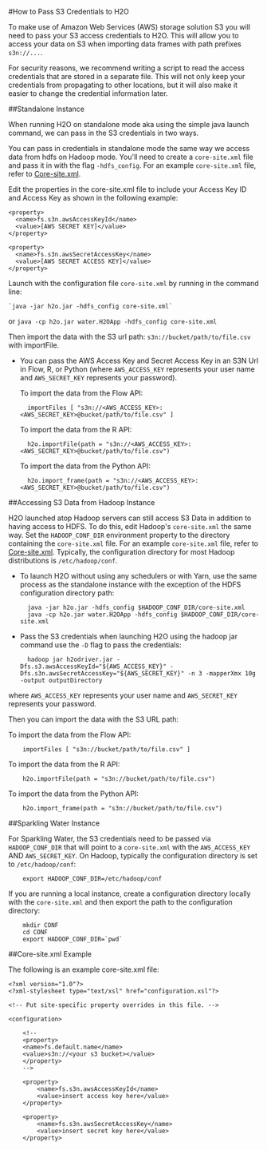 #How to Pass S3 Credentials to H2O

To make use of Amazon Web Services (AWS) storage solution S3 you will need to pass your S3 access credentials to H2O. This will allow you to access your data on S3 when importing data frames with path prefixes `s3n://...`.

For security reasons, we recommend writing a script to read the access credentials that are stored in a separate file. This will not only keep your credentials from propagating to other locations, but it will also make it easier to change the credential information later. 


##Standalone Instance

When running H2O on standalone mode aka using the simple java launch command, we can pass in the S3 credentials in two ways. 

You can pass in credentials in standalone mode the same way we access data from hdfs on Hadoop mode. You'll need to create a `core-site.xml` file and pass it in with the flag `-hdfs_config`. For an example `core-site.xml` file, refer to [Core-site.xml](#Example). 

Edit the properties in the core-site.xml file to include your Access Key ID and Access Key as shown in the following example:

    <property>
      <name>fs.s3n.awsAccessKeyId</name>
      <value>[AWS SECRET KEY]</value>
    </property>

    <property>
      <name>fs.s3n.awsSecretAccessKey</name>
      <value>[AWS SECRET ACCESS KEY]</value>
    </property>

Launch with the configuration file `core-site.xml` by running in the command line:

    `java -jar h2o.jar -hdfs_config core-site.xml`
or 
    `java -cp h2o.jar water.H2OApp -hdfs_config core-site.xml`

Then import the data with the S3 url path: `s3n://bucket/path/to/file.csv` with importFile.
  
- You can pass the AWS Access Key and Secret Access Key in an S3N Url in Flow, R, or Python (where `AWS_ACCESS_KEY` represents your user name and `AWS_SECRET_KEY` represents your password).
  
  To import the data from the Flow API:

        importFiles [ "s3n://<AWS_ACCESS_KEY>:<AWS_SECRET_KEY>@bucket/path/to/file.csv" ]

  To import the data from the R API:
  
        h2o.importFile(path = "s3n://<AWS_ACCESS_KEY>:<AWS_SECRET_KEY>@bucket/path/to/file.csv")

  To import the data from the Python API:
  
        h2o.import_frame(path = "s3n://<AWS_ACCESS_KEY>:<AWS_SECRET_KEY>@bucket/path/to/file.csv")
  


##Accessing S3 Data from Hadoop Instance

H2O launched atop Hadoop servers can still access S3 Data in addition to having access to HDFS. To do this, edit Hadoop's `core-site.xml` the same way. Set the `HADOOP_CONF_DIR` environment property to the directory containing the `core-site.xml` file. For an example `core-site.xml` file, refer to [Core-site.xml](#Example). Typically, the configuration directory for most Hadoop distributions is `/etc/hadoop/conf`. 

- To launch H2O without using any schedulers or with Yarn, use the same process as the standalone instance with the exception of the HDFS configuration directory path:

        java -jar h2o.jar -hdfs_config $HADOOP_CONF_DIR/core-site.xml
        java -cp h2o.jar water.H2OApp -hdfs_config $HADOOP_CONF_DIR/core-site.xml

- Pass the S3 credentials when launching H2O using the hadoop jar command use the `-D` flag to pass the credentials:

        hadoop jar h2odriver.jar -Dfs.s3.awsAccessKeyId="${AWS_ACCESS_KEY}" -Dfs.s3n.awsSecretAccessKey="${AWS_SECRET_KEY}" -n 3 -mapperXmx 10g  -output outputDirectory
    
where `AWS_ACCESS_KEY` represents your user name and `AWS_SECRET_KEY` represents your password.

Then you can import the data with the S3 URL path: 

  To import the data from the Flow API:

        importFiles [ "s3n://bucket/path/to/file.csv" ]

  To import the data from the R API:
  
        h2o.importFile(path = "s3n://bucket/path/to/file.csv")

  To import the data from the Python API:
  
        h2o.import_frame(path = "s3n://bucket/path/to/file.csv")

##Sparkling Water Instance

  For Sparkling Water, the S3 credentials need to be passed via `HADOOP_CONF_DIR` that will point to a `core-site.xml` with the `AWS_ACCESS_KEY` AND `AWS_SECRET_KEY`. On Hadoop, typically the configuration directory is set to `/etc/hadoop/conf`:
  
        export HADOOP_CONF_DIR=/etc/hadoop/conf

  If you are running a local instance, create a configuration directory locally with the `core-site.xml` and then export the path to the configuration directory:
  
        mkdir CONF
        cd CONF
        export HADOOP_CONF_DIR=`pwd`

<a name="Example"></a>
##Core-site.xml Example

The following is an example core-site.xml file: 

    <?xml version="1.0"?>
    <?xml-stylesheet type="text/xsl" href="configuration.xsl"?>

    <!-- Put site-specific property overrides in this file. -->

    <configuration>
    
        <!--
        <property>
        <name>fs.default.name</name>
        <value>s3n://<your s3 bucket></value>
        </property>
        -->
    
        <property>
            <name>fs.s3n.awsAccessKeyId</name>
            <value>insert access key here</value>
        </property>
    
        <property>
            <name>fs.s3n.awsSecretAccessKey</name>
            <value>insert secret key here</value>
        </property>

